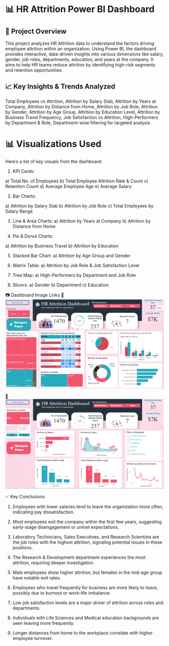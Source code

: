 # 📊 HR Attrition Power BI Dashboard
## 🧩 Project Overview
This project analyzes HR Attrition data to understand the factors driving employee attrition within an organization. Using Power BI, the dashboard provides interactive, data-driven insights into various dimensions like salary, gender, job roles, departments, education, and years at the company. It aims to help HR teams reduce attrition by identifying high-risk segments and retention opportunities.

## 📈 Key Insights & Trends Analyzed

Total Employees vs Attrition,
Attrition by Salary Slab,
Attrition by Years at Company,
Attrition by Distance from Home,
Attrition by Job Role,
Attrition by Gender,
Attrition by Age Group,
Attrition by Education Level,
Attrition by Business Travel Frequency,
Job Satisfaction vs Attrition,
High-Performers by Department & Role,
Department-wise filtering for targeted analysis.

# 📊 Visualizations Used
Here’s a list of key visuals from the dashboard:

1. KPI Cards:

a) Total No. of Employees
b) Total Employee Attrition Rate & Count
c) Retention Count
d) Average Employee Age
e) Average Salary

2. Bar Charts:

a) Attrition by Salary Slab
b) Attrition by Job Role
c) Total Employees by Salary Range

3. Line & Area Charts:
a) Attrition by Years at Company
b) Attrition by Distance from Home

4. Pie & Donut Charts:

a) Attrition by Business Travel
b) Attrition by Education

5. Stacked Bar Chart:
a) Attrition by Age Group and Gender

6. Matrix Table:
a) Attrition by Job Role & Job Satisfaction Level

7. Tree Map:
a) High-Performers by Department and Job Role

8. Slicers:
a) Gender
b) Department
c) Education

📷 Dashboard Image Links
📍 ![Page 1](https://github.com/sheetalgat-hubGit/HR-Attrition-PowerBi-project/blob/main/page1.png)

📍 ![Page 2](https://github.com/sheetalgat-hubGit/HR-Attrition-PowerBi-project/blob/main/page2.png)

✅ Key Conclusions
1. Employees with lower salaries tend to leave the organization more often, indicating pay dissatisfaction.

2. Most employees exit the company within the first few years, suggesting early-stage disengagement or unmet expectations.

3. Laboratory Technicians, Sales Executives, and Research Scientists are the job roles with the highest attrition, signaling potential issues in these positions.

4. The Research & Development department experiences the most attrition, requiring deeper investigation.

5. Male employees show higher attrition, but females in the mid-age group have notable exit rates.

6. Employees who travel frequently for business are more likely to leave, possibly due to burnout or work-life imbalance.

7. Low job satisfaction levels are a major driver of attrition across roles and departments.

8. Individuals with Life Sciences and Medical education backgrounds are seen leaving more frequently.

9. Longer distances from home to the workplace correlate with higher employee turnover.

